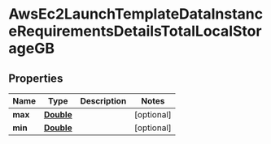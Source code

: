

# AwsEc2LaunchTemplateDataInstanceRequirementsDetailsTotalLocalStorageGB


## Properties

| Name | Type | Description | Notes |
|------------ | ------------- | ------------- | -------------|
|**max** | [**Double**](Double.md) |  |  [optional] |
|**min** | [**Double**](Double.md) |  |  [optional] |



